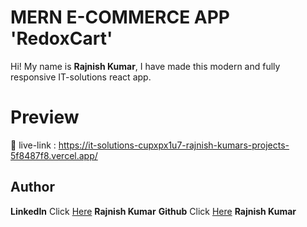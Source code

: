 # MERN E-COMMERCE APP 'RedoxCart'

Hi! My name is **Rajnish Kumar**, I have made this modern and fully responsive IT-solutions react app.

# Preview

🔗 live-link : https://it-solutions-cupxpx1u7-rajnish-kumars-projects-5f8487f8.vercel.app/<br>

## Author

**LinkedIn** Click [Here](https://www.linkedin.com/in/rajnish-kumar-redoxrj/) **Rajnish Kumar**
**Github** Click [Here](https://github.com/redoxrj) **Rajnish Kumar**
